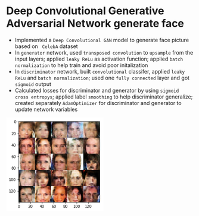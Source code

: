 # Deep Convolutional Generative Adversarial Network generate face

+ Implemented a `Deep Convolutional GAN` model to generate face picture based on ` CelebA` dataset
+ In `generator` network, used `transposed convolution` to `upsample` from the input layers; applied `leaky ReLu` as activation function; applied `batch normalization` to help train and avoid poor initalization
+ In `discriminator` network, built `convolutional` classifer, applied `leaky ReLu` and `batch normalization`; used one `fully connected` layer and got `sigmoid` output
+ Calculated losses for discriminator and generator by using `sigmoid cross entropys`; applied label `smoothing` to help discriminator generalize; created separately `AdamOptimizer` for discriminator and generator to update network variables 

![DCGAN](./demo.png)